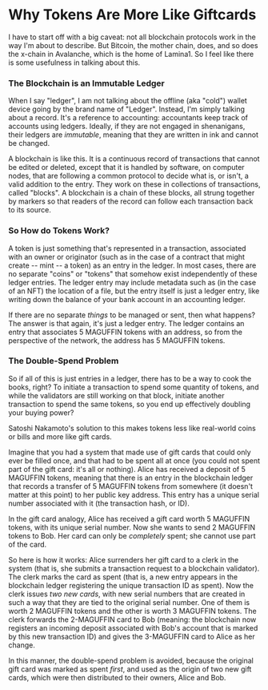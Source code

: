 # Why Tokens Are More Like Giftcards
I have to start off with a big caveat: not all blockchain protocols work in the way I'm about to describe.  But Bitcoin, the mother chain, does, and so does the x-chain in Avalanche, which is the home of Lamina1.  So I feel like there is some usefulness in talking about this.

### The Blockchain is an Immutable Ledger

When I say "ledger", I am not talking about the offline (aka "cold") wallet device going by the brand name of "Ledger".  Instead, I'm simply talking about a record. It's a reference to accounting: accountants keep track of accounts using ledgers.  Ideally, if they are not engaged in shenanigans, their ledgers are _immutable_, meaning that they are written in ink and cannot be changed.

A blockchain is like this.  It is a continuous record of transactions that cannot be edited or deleted, except that it is handled by software, on computer nodes, that are following a common protocol to decide what is, or isn't, a valid addition to the entry.  They work on these in collections of transactions, called "blocks".  A blockchain is a chain of these blocks, all strung together by markers so that readers of the record can follow each transaction back to its source.

### So How do Tokens Work?

A token is just something that's represented in a transaction, associated with an owner or originator (such as in the case of a contract that might create -- mint -- a token) as an entry in the ledger.  In most cases, there are no separate "coins" or "tokens" that somehow exist independently of these ledger entries.  The ledger entry may include metadata such as (in the case of an NFT) the location of a file, but the entry itself is just a ledger entry, like writing down the balance of your bank account in an accounting ledger.

If there are no separate _things_ to be managed or sent, then what happens?  The answer is that again, it's just a ledger entry.  The ledger contains an entry that associates 5 MAGUFFIN tokens with an address, so from the perspective of the network, the address has 5 MAGUFFIN tokens.

### The Double-Spend Problem

So if all of this is just entries in a ledger, there has to be a way to cook the books, right?  To initiate a transaction to spend some quantity of tokens, and while the validators are still working on that block, initiate another transaction to spend the same tokens, so you end up effectively doubling your buying power?

Satoshi Nakamoto's solution to this makes tokens less like real-world coins or bills and more like gift cards.

Imagine that you had a system that made use of gift cards that could only ever be filled once, and that had to be spent all at once (you could not spent part of the gift card: it's all or nothing).  Alice has received a deposit of 5 MAGUFFIN tokens, meaning that there is an entry in the blockchain ledger that records a transfer of 5 MAGUFFIN tokens from somewhere (it doesn't matter at this point) to her public key address.  This entry has a unique serial number associated with it (the transaction hash, or ID).

In the gift card analogy, Alice has received a gift card worth 5 MAGUFFIN tokens, with its unique serial number.  Now she wants to send 2 MAGUFFIN tokens to Bob.  Her card can only be _completely_ spent; she cannot use part of the card.

So here is how it works: Alice surrenders her gift card to a clerk in the system (that is, she submits a transaction request to a blockchain validator).  The clerk marks the card as spent (that is, a new entry appears in the blockchain ledger registering the unique transaction ID as spent).  Now the clerk issues _two new cards_, with new serial numbers that are created in such a way that they are tied to the original serial number.  One of them is worth 2 MAGUFFIN tokens and the other is worth 3 MAGUFFIN tokens.  The clerk forwards the 2-MAGUFFIN card to Bob (meaning: the blockchain now registers an incoming deposit associated with Bob's account that is marked by this new transaction ID) and gives the 3-MAGUFFIN card to Alice as her change.

In this manner, the double-spend problem is avoided, because the original gift card was marked as spent _first_, and used as the origin of two new gift cards, which were then distributed to their owners, Alice and Bob.
